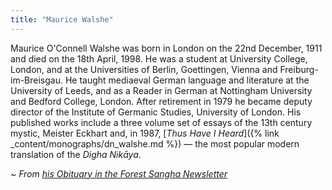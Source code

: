 ```yaml
---
title: "Maurice Walshe"
---
```


Maurice O'Connell Walshe was born in London on the 22nd December, 1911 and died on the 18th April, 1998. He was a student at University College, London, and at the Universities of Berlin, Goettingen, Vienna and Freiburg-im-Breisgau. He taught mediaeval German language and literature at the University of Leeds, and as a Reader in German at Nottingham University and Bedford College, London. After retirement in 1979 he became deputy director of the Institute of Germanic Studies, University of London. His published works include a three volume set of essays of the 13th century mystic, Meister Eckhart and, in 1987, [_Thus Have I Heard_]({% link _content/monographs/dn_walshe.md %}) — the most popular modern translation of the _Digha Nikāya_.

_~ From [his Obituary in the Forest Sangha Newsletter](https://www.fsnewsletter.org/pdf/FSN_45_July_1998.pdf)_
